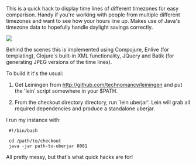 
This is a quick hack to display time lines of different timezones for
easy comparison.  Handy if you're working with people from multiple
different timezones and want to see how your hours line up.  Makes use
of Java's timezone data to hopefully handle daylight savings
correctly.

<img src="http://dishevelled.net/timezone/?zones=Australia/Canberra,America/New_York&jpeg=true">

Behind the scenes this is implemented using Compojure, Enlive (for
templating), Clojure's built-in XML functionality, JQuery and Batik
(for generating JPEG versions of the time lines).

To build it it's the usual:

  1.  Get Leiningen from http://github.com/technomancy/leiningen and put
      the 'lein' script somewhere in your $PATH.

  2.  From the checkout directory directory, run `lein uberjar'.  Lein
      will grab all required dependencies and produce a standalone
      uberjar.

I run my instance with:

     #!/bin/bash

     cd /path/to/checkout
     java -jar path-to-uberjar 8081

All pretty messy, but that's what quick hacks are for!
